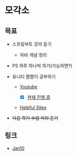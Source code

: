 # 모각소

## 목표
  * 스프링부트 강의 듣기
    * 자바 개념 정리

  * PS 하루 하나씩 하기(가능하면?)

  * 유니티 짬짬이 공부하기
    * [Youtube](https://www.youtube.com/@Brackeys)

      - [x] [현재 진행 중](https://www.youtube.com/playlist?list=PLPV2KyIb3jR5QFsefuO2RlAgWEz6EvVi6)
      
    * [Helpful Sites](https://gall.dcinside.com/mgallery/board/lists/?id=game_dev)

  * ~~다음 학기 수업 미리 듣기~~

## 링크
* [Jan10](./Jan10/Jan10.md)
